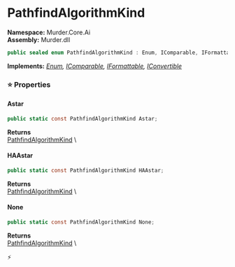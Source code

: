 # PathfindAlgorithmKind

**Namespace:** Murder.Core.Ai \
**Assembly:** Murder.dll

```csharp
public sealed enum PathfindAlgorithmKind : Enum, IComparable, IFormattable, IConvertible
```

**Implements:** _[Enum](https://learn.microsoft.com/en-us/dotnet/api/System.Enum?view=net-7.0), [IComparable](https://learn.microsoft.com/en-us/dotnet/api/System.IComparable?view=net-7.0), [IFormattable](https://learn.microsoft.com/en-us/dotnet/api/System.IFormattable?view=net-7.0), [IConvertible](https://learn.microsoft.com/en-us/dotnet/api/System.IConvertible?view=net-7.0)_

### ⭐ Properties
#### Astar
```csharp
public static const PathfindAlgorithmKind Astar;
```

**Returns** \
[PathfindAlgorithmKind](../..//Murder/Core/Ai/PathfindAlgorithmKind.html) \
#### HAAstar
```csharp
public static const PathfindAlgorithmKind HAAstar;
```

**Returns** \
[PathfindAlgorithmKind](../..//Murder/Core/Ai/PathfindAlgorithmKind.html) \
#### None
```csharp
public static const PathfindAlgorithmKind None;
```

**Returns** \
[PathfindAlgorithmKind](../..//Murder/Core/Ai/PathfindAlgorithmKind.html) \


⚡